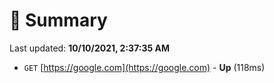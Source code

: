 # 📖 Summary
Last updated: **10/10/2021, 2:37:35 AM**

- `GET` [https://google.com](https://google.com) - **Up** (118ms)
